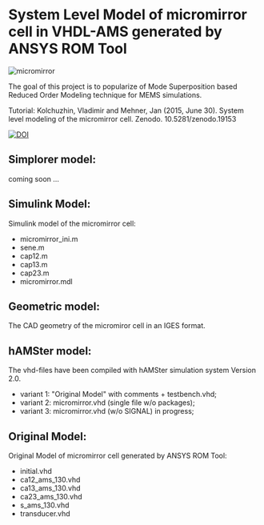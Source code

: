 System Level Model of micromirror cell in VHDL-AMS generated by ANSYS ROM Tool
==============================================================================

![micromirror](https://user-images.githubusercontent.com/5137813/132745360-81275711-359b-4739-8dd0-8121eef9f312.png)

The goal of this project is to popularize of Mode Superposition based Reduced Order Modeling technique for MEMS simulations.

Tutorial:
Kolchuzhin, Vladimir and Mehner, Jan (2015, June 30). System level modeling of the micromirror cell. Zenodo. 10.5281/zenodo.19153

[![DOI](https://zenodo.org/badge/DOI/10.5281/zenodo.19153.svg)](https://doi.org/10.5281/zenodo.19153)

Simplorer model:
----------------

coming soon ...

Simulink Model:
---------------

  Simulink model of the micromirror cell:
   * micromirror_ini.m
   * sene.m
   * cap12.m
   * cap13.m
   * cap23.m
   * micromirror.mdl

Geometric model:
----------------

  The CAD geometry of the micromiror cell in an IGES format.

hAMSter model:
--------------
  The vhd-files have been compiled with hAMSter simulation system Version 2.0.
  
   * variant 1: "Original Model" with comments + testbench.vhd;
   * variant 2: micromirror.vhd (single file w/o packages);
   * variant 3: micromirror.vhd (w/o SIGNAL) in progress;
  
Original Model:
---------------

  Original Model of micromirror cell generated by ANSYS ROM Tool:
   * initial.vhd
   * ca12_ams_130.vhd
   * ca13_ams_130.vhd
   * ca23_ams_130.vhd
   * s_ams_130.vhd
   * transducer.vhd
